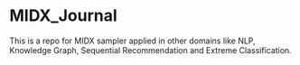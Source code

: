 # MIDX_Journal
This is a repo for MIDX sampler applied in other domains like NLP, Knowledge Graph, Sequential Recommendation and Extreme Classification.
